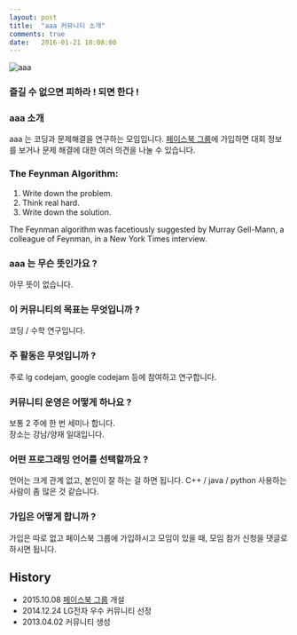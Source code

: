```yaml
---
layout: post
title:  "aaa 커뮤니티 소개"
comments: true
date:   2016-01-21 10:08:00
---
```

![aaa](http://cdn.shopclues.net/images/thumbnails/19310/320/320/aaa1433752448.jpg)<br>

### 즐길 수 없으면 피하라 ! 되면 한다 !

### aaa 소개
aaa 는 코딩과 문제해결을 연구하는 모임입니다.
[페이스북 그룹](https://www.facebook.com/groups/426512737533637/)에 가입하면 대회 정보를 보거나 문제 해결에 대한 여러 의견을 나눌 수 있습니다.

### The Feynman Algorithm:
1. Write down the problem.
2. Think real hard.
3. Write down the solution.
 
The Feynman algorithm was facetiously suggested by Murray Gell-Mann, a colleague of Feynman, in a New York Times interview.

### aaa  는 무슨 뜻인가요 ?
아무 뜻이 없습니다.

### 이 커뮤니티의 목표는 무엇입니까 ?
코딩 / 수학 연구입니다.

### 주 활동은 무엇입니까 ?
주로 lg codejam, google codejam 등에 참여하고 연구합니다.

### 커뮤니티 운영은 어떻게 하나요 ?
보통 2 주에 한 번 세미나 합니다.<br>
장소는 강남/양재 일대입니다.

### 어떤 프로그래밍 언어를 선택할까요 ?
언어는 크게 관계 없고, 본인이 잘 하는 걸 하면 됩니다. C++ / java / python 사용하는 사람이 좀 많은 것 같습니다.

### 가입은 어떻게 합니까 ?
가입은 따로 없고 페이스북 그룹에 가입하시고 모임이 있을 때, 모임 참가 신청을 댓글로 하시면 됩니다.

## History
- 2015.10.08 [페이스북 그룹](https://www.facebook.com/groups/426512737533637/) 개설
- 2014.12.24 LG전자 우수 커뮤니티 선정
- 2013.04.02 커뮤니티 생성
